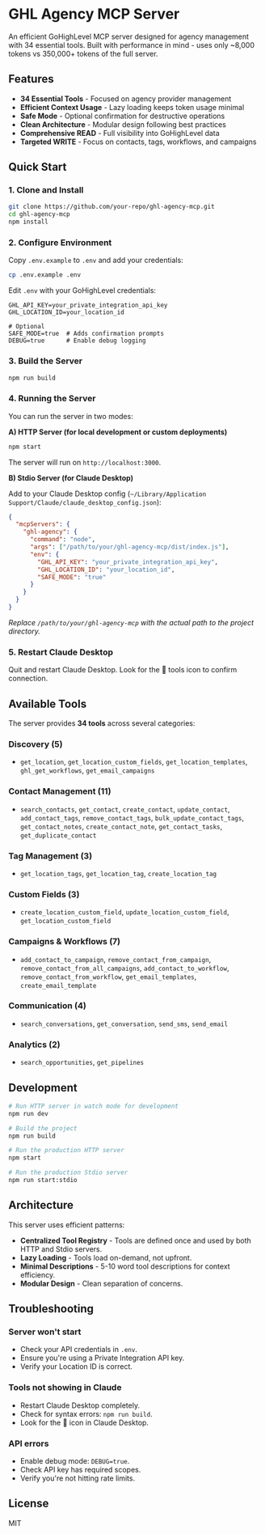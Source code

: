 # GHL Agency MCP Server

An efficient GoHighLevel MCP server designed for agency management with 34 essential tools. Built with performance in mind - uses only ~8,000 tokens vs 350,000+ tokens of the full server.

## Features

- **34 Essential Tools** - Focused on agency provider management
- **Efficient Context Usage** - Lazy loading keeps token usage minimal
- **Safe Mode** - Optional confirmation for destructive operations
- **Clean Architecture** - Modular design following best practices
- **Comprehensive READ** - Full visibility into GoHighLevel data
- **Targeted WRITE** - Focus on contacts, tags, workflows, and campaigns

## Quick Start

### 1. Clone and Install

```bash
git clone https://github.com/your-repo/ghl-agency-mcp.git
cd ghl-agency-mcp
npm install
```

### 2. Configure Environment

Copy `.env.example` to `.env` and add your credentials:

```bash
cp .env.example .env
```

Edit `.env` with your GoHighLevel credentials:
```env
GHL_API_KEY=your_private_integration_api_key
GHL_LOCATION_ID=your_location_id

# Optional
SAFE_MODE=true  # Adds confirmation prompts
DEBUG=true      # Enable debug logging
```

### 3. Build the Server

```bash
npm run build
```

### 4. Running the Server

You can run the server in two modes:

**A) HTTP Server (for local development or custom deployments)**

```bash
npm start
```
The server will run on `http://localhost:3000`.

**B) Stdio Server (for Claude Desktop)**

Add to your Claude Desktop config (`~/Library/Application Support/Claude/claude_desktop_config.json`):

```json
{
  "mcpServers": {
    "ghl-agency": {
      "command": "node",
      "args": ["/path/to/your/ghl-agency-mcp/dist/index.js"],
      "env": {
        "GHL_API_KEY": "your_private_integration_api_key",
        "GHL_LOCATION_ID": "your_location_id",
        "SAFE_MODE": "true"
      }
    }
  }
}
```
*Replace `/path/to/your/ghl-agency-mcp` with the actual path to the project directory.*

### 5. Restart Claude Desktop

Quit and restart Claude Desktop. Look for the 🔨 tools icon to confirm connection.

## Available Tools

The server provides **34 tools** across several categories:

### Discovery (5)
- `get_location`, `get_location_custom_fields`, `get_location_templates`, `ghl_get_workflows`, `get_email_campaigns`

### Contact Management (11)
- `search_contacts`, `get_contact`, `create_contact`, `update_contact`, `add_contact_tags`, `remove_contact_tags`, `bulk_update_contact_tags`, `get_contact_notes`, `create_contact_note`, `get_contact_tasks`, `get_duplicate_contact`

### Tag Management (3)
- `get_location_tags`, `get_location_tag`, `create_location_tag`

### Custom Fields (3)
- `create_location_custom_field`, `update_location_custom_field`, `get_location_custom_field`

### Campaigns & Workflows (7)
- `add_contact_to_campaign`, `remove_contact_from_campaign`, `remove_contact_from_all_campaigns`, `add_contact_to_workflow`, `remove_contact_from_workflow`, `get_email_templates`, `create_email_template`

### Communication (4)
- `search_conversations`, `get_conversation`, `send_sms`, `send_email`

### Analytics (2)
- `search_opportunities`, `get_pipelines`

## Development

```bash
# Run HTTP server in watch mode for development
npm run dev

# Build the project
npm run build

# Run the production HTTP server
npm start

# Run the production Stdio server
npm run start:stdio
```

## Architecture

This server uses efficient patterns:
- **Centralized Tool Registry** - Tools are defined once and used by both HTTP and Stdio servers.
- **Lazy Loading** - Tools load on-demand, not upfront.
- **Minimal Descriptions** - 5-10 word tool descriptions for context efficiency.
- **Modular Design** - Clean separation of concerns.

## Troubleshooting

### Server won't start
- Check your API credentials in `.env`.
- Ensure you're using a Private Integration API key.
- Verify your Location ID is correct.

### Tools not showing in Claude
- Restart Claude Desktop completely.
- Check for syntax errors: `npm run build`.
- Look for the 🔨 icon in Claude Desktop.

### API errors
- Enable debug mode: `DEBUG=true`.
- Check API key has required scopes.
- Verify you're not hitting rate limits.

## License

MIT
